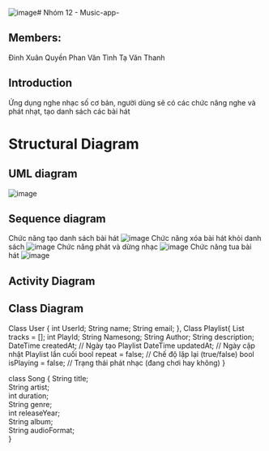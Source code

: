 ![image](https://github.com/user-attachments/assets/dfcae67a-839d-4f79-bde4-29ca65576e98)# Nhóm 12 - Music-app-
## Members:
Đinh Xuân Quyền
Phan Văn Tình
Tạ Văn Thanh
## Introduction
Ứng dụng nghe nhạc số cơ bản, người dùng sẽ có các chức năng nghe và phát nhạt, tạo danh sách các bài hát  
# Structural Diagram
## UML diagram 
![image](https://github.com/user-attachments/assets/e0fc8ef5-aadf-42d5-80b5-761dd3621475)
## Sequence diagram
Chức năng tạo danh sách bài hát
![image](https://github.com/user-attachments/assets/0c4677fa-786f-4ff5-a097-576af32c291b)
Chức năng xóa bài hát khỏi danh sách 
![image](https://github.com/user-attachments/assets/c2fff65b-c83a-4296-8155-0816f8612886)
Chức năng phát và dừng nhạc
![image](https://github.com/user-attachments/assets/4743ffc2-70cc-4391-b5e9-0d8e642d5535)
Chức năng tua bài hát
![image](https://github.com/user-attachments/assets/76ec0265-ceb4-49a1-b016-9dd28dff1cba)



## Activity Diagram
## Class Diagram

Class User {
  int UserId;
  String name;
  String email;
},
Class Playlist{
  List<Track> tracks = []; 
  int PlayId;
  String Namesong;
  String Author;
  String description;
  DateTime createdAt;             // Ngày tạo Playlist
  DateTime updatedAt;             // Ngày cập nhật Playlist lần cuối
  bool repeat = false;            // Chế độ lặp lại (true/false)
  bool isPlaying = false;         // Trạng thái phát nhạc (đang chơi hay không)
}

class Song {
  String title;         
  String artist;          
  int duration;         
  String genre;           
  int releaseYear;        
  String album;          
  String audioFormat;    
  }

